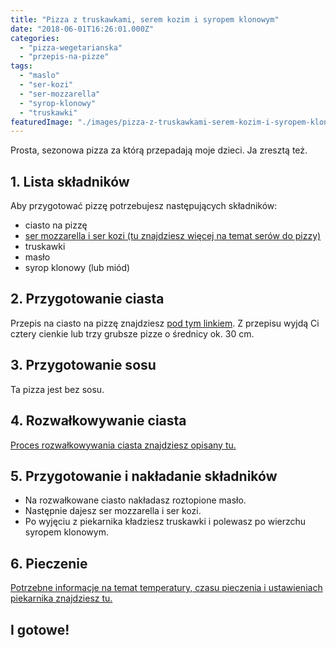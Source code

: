 ```yaml
---
title: "Pizza z truskawkami, serem kozim i syropem klonowym"
date: "2018-06-01T16:26:01.000Z"
categories: 
  - "pizza-wegetarianska"
  - "przepis-na-pizze"
tags: 
  - "maslo"
  - "ser-kozi"
  - "ser-mozzarella"
  - "syrop-klonowy"
  - "truskawki"
featuredImage: "./images/pizza-z-truskawkami-serem-kozim-i-syropem-klonowym.jpg"
---
```


Prosta, sezonowa pizza za którą przepadają moje dzieci. Ja zresztą też.

## 1\. Lista składników

Aby przygotować pizzę potrzebujesz następujących składników:

- ciasto na pizzę
- <a title="Ser do pizzy" href="/jaki-ser-wybrac-do-pizzy/" target="_blank" rel="noopener">ser mozzarella i ser kozi (tu znajdziesz więcej na temat serów do pizzy)</a>
- truskawki
- masło
- syrop klonowy (lub miód)

## 2\. Przygotowanie ciasta

Przepis na ciasto na pizzę znajdziesz <a title="Przepis na ciasto podstawowe" href="/przepis-na-ciasto-na-pizze/" target="_blank" rel="noopener">pod tym linkiem</a>. Z przepisu wyjdą Ci cztery cienkie lub trzy grubsze pizze o średnicy ok. 30 cm.

## 3\. Przygotowanie sosu

Ta pizza jest bez sosu.

## 4\. Rozwałkowywanie ciasta

<a title="Rozwałkowywanie ciasta" href="/jak-walkowac-ciasto-pizzy/" target="_blank" rel="noopener">Proces rozwałkowywania ciasta znajdziesz opisany tu.</a>

## 5\. Przygotowanie i nakładanie składników

- Na rozwałkowane ciasto nakładasz roztopione masło.
- Następnie dajesz ser mozzarella i ser kozi.
- Po wyjęciu z piekarnika kładziesz truskawki i polewasz po wierzchu syropem klonowym.

## 6\. Pieczenie

<a title="Jak ustawić piekarnik do pieczenia pizzy" href="/jak-ustawic-piekarnik-pieczenia-pizzy/" target="_blank" rel="noopener">Potrzebne informacje na temat temperatury, czasu pieczenia i ustawieniach piekarnika znajdziesz tu.</a>

## I gotowe!
